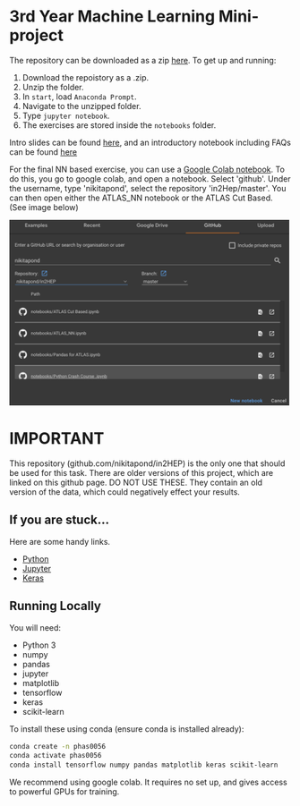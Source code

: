 # 3rd Year Machine Learning Mini-project

The repository can be downloaded as a zip [here](https://github.com/nikitapond/in2HEP/archive/refs/heads/master.zip). To get up and running:
1. Download the repoistory as a .zip.
2. Unzip the folder.
3. In `start`, load `Anaconda Prompt`.
4. Navigate to the unzipped folder.
5. Type `jupyter notebook`.
6. The exercises are stored inside the `notebooks` folder.

Intro slides can be found [here](http://svanstro.web.cern.ch/svanstro/in2hep/in2hep-outline.pdf), and an introductory notebook including FAQs can be found [here](https://github.com/nikitapond/in2HEP/blob/master/notebooks/ATLAS_Hbb_Challenge.ipynb)



For the final NN based exercise, you can use a [Google Colab notebook](https://colab.research.google.com/). To do this, you go to google colab, and open a notebook. Select 'github'. Under the username, type 'nikitapond', select the repository 'in2Hep/master'. You can then open either the ATLAS_NN notebook or the ATLAS Cut Based. (See image below)


<img src="notebooks/images/colab.png"  width="500">

# IMPORTANT
This repository (github.com/nikitapond/in2HEP) is the only one that should be used for this task. There are older versions of this project, which are linked on this github page. DO NOT USE THESE. They contain an old version of the data, which could negatively effect your results.



## If you are stuck...

Here are some handy links.
* [Python](https://docs.python.org/3/)
* [Jupyter](https://realpython.com/jupyter-notebook-introduction/)
* [Keras](https://keras.io/)

## Running Locally 
You will need:
- Python 3
- numpy
- pandas
- jupyter
- matplotlib
- tensorflow
- keras
- scikit-learn

To install these using conda (ensure conda is installed already):
```bash
conda create -n phas0056
conda activate phas0056
conda install tensorflow numpy pandas matplotlib keras scikit-learn
```

We recommend using google colab. It requires no set up, and gives access to powerful GPUs for training.
